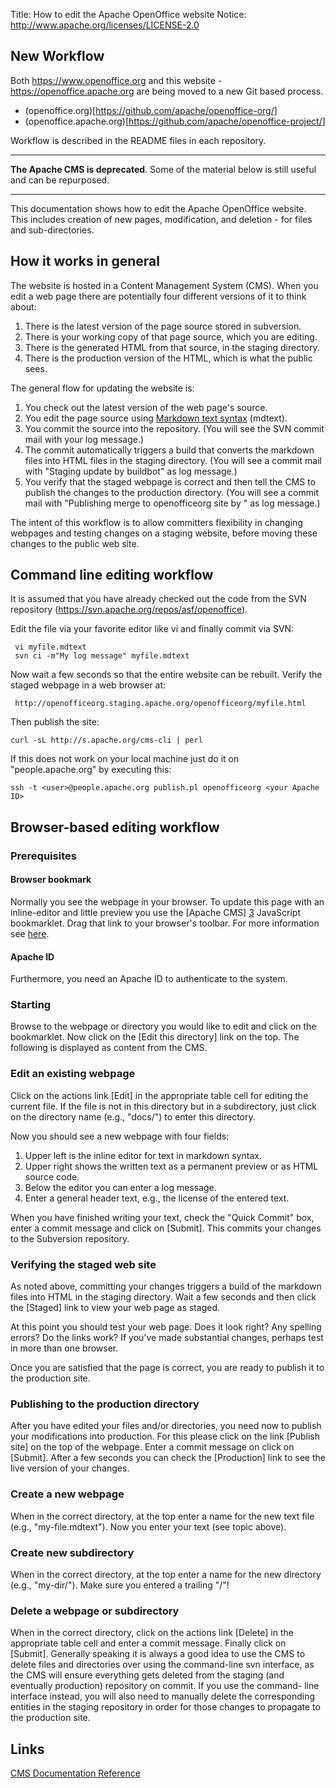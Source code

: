 Title:     How to edit the Apache OpenOffice website
Notice: http://www.apache.org/licenses/LICENSE-2.0

## New Workflow

Both https://www.openoffice.org and this website - https://openoffice.apache.org are being
moved to a new Git based process.

- (openoffice.org)[https://github.com/apache/openoffice-org/]
- (openoffice.apache.org)[https://github.com/apache/openoffice-project/]

Workflow is described in the README files in each repository.

-----

**The Apache CMS is deprecated**. Some of the material below is still useful and can be repurposed.

-----

This documentation shows how to edit the Apache OpenOffice
website. This includes creation of new pages, modification, and deletion - for files
and sub-directories.

## How it works in general

The website is hosted in a Content Management System (CMS). When you edit a web page
there are potentially four different versions of it to think about:

 1. There is the latest version of the page source stored in subversion.
 1. There is your working copy of that page source, which you are editing.
 1. There is the generated HTML from that source, in the staging directory.
 1. There is the production version of the HTML, which is what the public sees.


The general flow for updating the website is:

 1. You check out the latest version of the web page's source.
 1. You edit the page source using [Markdown text syntax][1] (mdtext).
 1. You commit the source into the repository.  (You will see the SVN commit mail with
    your log message.)
 1. The commit automatically triggers a build that converts the markdown files 
    into HTML files in the staging directory.  (You will see a commit mail with "Staging
    update by buildbot" as log message.)
 1. You verify that the staged webpage is correct and then tell the CMS to publish 
    the changes to the production directory.  (You will see a commit mail with "Publishing
    merge to openofficeorg site by <your Apache ID>" as log message.)

The intent of this workflow is to allow committers flexibility in changing 
webpages and testing changes on a staging website, before moving these changes to
the public web site.

## Command line editing workflow

It is assumed that you have already checked out the code from the SVN repository
(https://svn.apache.org/repos/asf/openoffice).

Edit the file via your favorite editor like vi and finally commit via SVN:

     vi myfile.mdtext
     svn ci -m"My log message" myfile.mdtext

Now wait a few seconds so that the entire website can be rebuilt.
Verify the staged webpage in a web browser at:

     http://openofficeorg.staging.apache.org/openofficeorg/myfile.html

 Then publish the site:

    curl -sL http://s.apache.org/cms-cli | perl

If this does not work on your local machine just do it on "people.apache.org" by
executing this:

    ssh -t <user>@people.apache.org publish.pl openofficeorg <your Apache ID>

## Browser-based editing workflow

### Prerequisites

#### Browser bookmark

Normally you see the webpage in your browser. To update this page with an
inline-editor and little preview you use the [Apache CMS] [3] JavaScript bookmarklet.  Drag that 
link to your browser's toolbar.  For more information see [here][2].

#### Apache ID

Furthermore, you need an Apache ID to authenticate to the system.

### Starting

Browse to the webpage or directory you would like to edit and click on
the bookmarklet. Now click on the [Edit this directory] link on the top. The following
is displayed as content from the CMS.

### Edit an existing webpage

Click on the actions link [Edit] in the appropriate table cell for editing the
current file. If the file is not in this directory but in a subdirectory, just click on
the directory name (e.g., "docs/") to enter this directory.

Now you should see a new webpage with four fields:

 1. Upper left is the inline editor for text in markdown syntax.
 1. Upper right shows the written text as a permanent preview or as HTML source code.
 1. Below the editor you can enter a log message.
 1. Enter a general header text, e.g., the license of the entered text.

When you have finished writing your text, check the "Quick Commit" box, enter a
commit message and click on [Submit].  This commits your changes to the Subversion 
repository.

### Verifying the staged web site

As noted above, committing your changes triggers a build of the markdown files
into HTML in the staging directory.  Wait a few
seconds and then click the [Staged] link to view your web page as staged.

At this point you should test your web page.  Does it look right?  Any spelling 
errors? Do the links work?  If you've made substantial changes, perhaps test in
more than one browser.

Once you are satisfied that the page is correct, you are ready to publish it
to the production site.

### Publishing to the production directory

After you have edited your files and/or directories, you need now to publish your
modifications into production. For this please click on the link
[Publish site] on the top of the webpage. Enter a commit message on click 
on [Submit].  After a few seconds you can check the [Production] link to see the
live version of your changes.  


### Create a new webpage

When in the correct directory, at the top enter a name for the new text file (e.g.,
"my-file.mdtext"). Now you enter your text (see topic above).

### Create new subdirectory

When in the correct directory, at the top enter a name for the new directory (e.g.,
"my-dir/"). Make sure you entered a trailing "/"!

### Delete a webpage or subdirectory

When in the correct directory, click on the actions link [Delete] in the appropriate
table cell and enter a commit message. Finally click on [Submit].  Generally speaking
it is always a good idea to use the CMS to delete files and directories over using
the command-line svn interface, as the CMS will ensure everything gets deleted from
the staging (and eventually production) repository on commit.  If you use the command-
line interface instead, you will also need to manually delete the corresponding entities
in the staging repository in order for those changes to propagate to the production site.


## Links

[CMS Documentation Reference][4]

  [1]:  http://daringfireball.net/projects/markdown/syntax
  [2]:  https://cms.apache.org/#bookmark
  [3]:  javascript:void(location.href='https://cms.apache.org/redirect?uri='+escape(location.href))
  [4]:  http://www.apache.org/dev/cmsref.html
